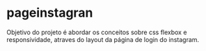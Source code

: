 # pageinstagran
Objetivo do projeto é abordar os conceitos sobre css flexbox e responsividade, atraves do layout da página de login do instagram.
